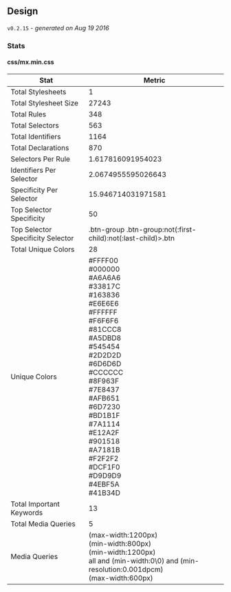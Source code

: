 ## Design
`v0.2.15` - *generated on Aug 19 2016*
### Stats
#### css/mx.min.css
|Stat|Metric|
|---|---|
|Total Stylesheets|1|
|Total Stylesheet Size|27243|
|Total Rules|348|
|Total Selectors|563|
|Total Identifiers|1164|
|Total Declarations|870|
|Selectors Per Rule|1.617816091954023|
|Identifiers Per Selector|2.0674955595026643|
|Specificity Per Selector|15.946714031971581|
|Top Selector Specificity|50|
|Top Selector Specificity Selector|.btn-group .btn-group:not(:first-child):not(:last-child)>.btn|
|Total Unique Colors|28|
|Unique Colors|#FFFF00<br/>#000000<br/>#A6A6A6<br/>#33817C<br/>#163836<br/>#E6E6E6<br/>#FFFFFF<br/>#F6F6F6<br/>#81CCC8<br/>#A5DBD8<br/>#545454<br/>#2D2D2D<br/>#6D6D6D<br/>#CCCCCC<br/>#8F963F<br/>#7E8437<br/>#AFB651<br/>#6D7230<br/>#BD1B1F<br/>#7A1114<br/>#E12A2F<br/>#901518<br/>#A7181B<br/>#F2F2F2<br/>#DCF1F0<br/>#D9D9D9<br/>#4EBF5A<br/>#41B34D|
|Total Important Keywords|13|
|Total Media Queries|5|
|Media Queries|(max-width:1200px)<br/>(min-width:800px)<br/>(min-width:1200px)<br/>all and (min-width:0\0) and (min-resolution:0.001dpcm)<br/>(max-width:600px)|